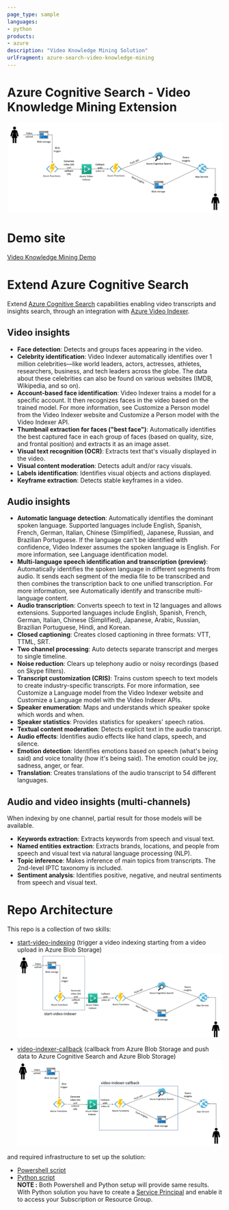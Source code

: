 ```yaml
---
page_type: sample
languages:
- python
products:
- azure
description: "Video Knowledge Mining Solution"
urlFragment: azure-search-video-knowledge-mining
---
```


# Azure Cognitive Search - Video Knowledge Mining Extension

![architecture](./architecture.JPG "Archicture diagram")

# Demo site
[Video Knowledge Mining Demo](https://video-knowledge-mining.azurewebsites.net/)

# Extend Azure Cognitive Search
Extend [Azure Cognitive Search](https://docs.microsoft.com/azure/search/cognitive-search-concept-intro) capabilities enabling video transcripts and insights search, through an integration with [Azure Video Indexer](https://docs.microsoft.com/en-us/azure/media-services/video-indexer/video-indexer-get-started).

## Video insights
* __Face detection__: Detects and groups faces appearing in the video.
* __Celebrity identification__: Video Indexer automatically identifies over 1 million celebrities—like world leaders, actors, actresses, athletes, researchers, business, and tech leaders across the globe. The data about these celebrities can also be found on various websites (IMDB, Wikipedia, and so on).
* __Account-based face identification__: Video Indexer trains a model for a specific account. It then recognizes faces in the video based on the trained model. For more information, see Customize a Person model from the Video Indexer website and Customize a Person model with the Video Indexer API.
* __Thumbnail extraction for faces ("best face")__: Automatically identifies the best captured face in each group of faces (based on quality, size, and frontal position) and extracts it as an image asset.
* __Visual text recognition (OCR)__: Extracts text that's visually displayed in the video.
* __Visual content moderation__: Detects adult and/or racy visuals.
* __Labels identification__: Identifies visual objects and actions displayed.
* __Keyframe extraction__: Detects stable keyframes in a video.

## Audio insights
* __Automatic language detection__: Automatically identifies the dominant spoken language. Supported languages include English, Spanish, French, German, Italian, Chinese (Simplified), Japanese, Russian, and Brazilian Portuguese. If the language can't be identified with confidence, Video Indexer assumes the spoken language is English. For more information, see Language identification model.
* __Multi-language speech identification and transcription (preview)__: Automatically identifies the spoken language in different segments from audio. It sends each segment of the media file to be transcribed and then combines the transcription back to one unified transcription. For more information, see Automatically identify and transcribe multi-language content.
* __Audio transcription__: Converts speech to text in 12 languages and allows extensions. Supported languages include English, Spanish, French, German, Italian, Chinese (Simplified), Japanese, Arabic, Russian, Brazilian Portuguese, Hindi, and Korean.
* __Closed captioning__: Creates closed captioning in three formats: VTT, TTML, SRT.
* __Two channel processing__: Auto detects separate transcript and merges to single timeline.
* __Noise reduction__: Clears up telephony audio or noisy recordings (based on Skype filters).
* __Transcript customization (CRIS)__: Trains custom speech to text models to create industry-specific transcripts. For more information, see Customize a Language model from the Video Indexer website and Customize a Language model with the Video Indexer APIs.
* __Speaker enumeration__: Maps and understands which speaker spoke which words and when.
* __Speaker statistics__: Provides statistics for speakers' speech ratios.
* __Textual content moderation__: Detects explicit text in the audio transcript.
* __Audio effects__: Identifies audio effects like hand claps, speech, and silence.
* __Emotion detection__: Identifies emotions based on speech (what's being said) and voice tonality (how it's being said). The emotion could be joy, sadness, anger, or fear.
* __Translation__: Creates translations of the audio transcript to 54 different languages.

## Audio and video insights (multi-channels)
When indexing by one channel, partial result for those models will be available.

* __Keywords extraction__: Extracts keywords from speech and visual text.
* __Named entities extraction__: Extracts brands, locations, and people from speech and visual text via natural language processing (NLP).
* __Topic inference__: Makes inference of main topics from transcripts. The 2nd-level IPTC taxonomy is included.
* __Sentiment analysis__: Identifies positive, negative, and neutral sentiments from speech and visual text.

# Repo Architecture
This repo is a collection of two skills:  
* [start-video-indexing](azure-functions/start-video-indexing) (trigger a video indexing starting from a video upload in Azure Blob Storage)  
![architecture-start-video-indexing](azure-functions/start-video-indexing/start-video-indexer.png "Archicture diagram")

* [video-indexer-callback](azure-functions/video-indexer-callback) (callback from Azure Blob Storage and push data to Azure Cognitive Search and Azure Blob Storage)
![architecture-video-indexer-callback](azure-functions/video-indexer-callback/video-indexer-callback.png "Archicture diagram")

and required infrastructure to set up the solution:
* [Powershell script](infrastructure/powershell)
* [Python script](infrastructure/python)  
__NOTE :__ Both Powershell and Python setup will provide same results. With Python solution you have to create a [Service Principal](https://docs.microsoft.com/en-us/azure-stack/operator/azure-stack-create-service-principals?view=azs-2002) and enable it to access your Subscription or Resource Group.
